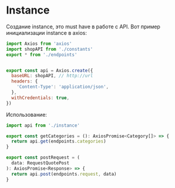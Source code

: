 # Instance

Создание instance, это must have в работе с API. Вот пример инициализации instance в axios:

```js
import Axios from 'axios'
import shopAPI from './constants'
export * from './endpoints'


export const api = Axios.create({
  baseURL: shopAPI, // http://url
  headers: {
    'Content-Type': 'application/json',
  },
  withCredentials: true,
})
```

Использование:
```js
import api from './instance'

export const getCategories = (): AxiosPromise<Category[]> => {
  return api.get(endpoints.categories)
}

export const postRequest = (
  data: RequestQuotePost
): AxiosPromise<Response> => {
  return api.post(endpoints.request, data)
}
```